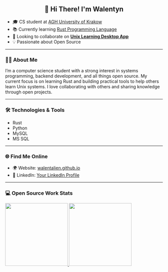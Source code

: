 <h2 align="center">👋 Hi There! I'm Walentyn</h2>

- 🎓 CS student at [AGH University of Krakow](https://www.agh.edu.pl/)
- 📚 Currently learning [Rust Programming Language](https://www.rust-lang.org/)
- 🤝 Looking to collaborate on **[Unix Learning Desktop App](#)** 
- 💡 Passionate about Open Source

---

### 🧑‍💻 About Me

I’m a computer science student with a strong interest in systems programming, backend development, and all things open source. My current focus is on learning Rust and building practical tools to help others learn Unix systems. I love collaborating with others and sharing knowledge through open projects.

---

### 🛠️ Technologies & Tools

- Rust
- Python
- MySQL
- MS SQL

---

### 🌐 Find Me Online

- 🌍 Website: [walentalien.github.io](https://walentalien.github.io/)
- 💼 LinkedIn: [Your LinkedIn Profile](www.linkedin.com/in/walentyn1)

---

### 💻 Open Source Work Stats

<a href="https://github.com/Walentalien">
  <img height="200em" src="https://github-readme-stats.vercel.app/api?username=Walentalien&theme=buefy&show_icons=true" />
  <img height="200em" src="https://github-readme-stats.vercel.app/api/top-langs/?username=Walentalien&theme=buefy&layout=compact" />
</a>
